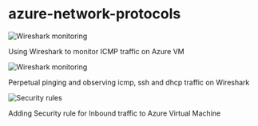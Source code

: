 # azure-network-protocols

<p align="left">
<img src="https://i.imgur.com/2eoD7VL.png" alt="Wireshark monitoring"/>
</p>
Using Wireshark to monitor ICMP traffic on Azure VM

<p align="left">
<img src="https://i.imgur.com/DL3BKF4.png" alt="Wireshark monitoring"/>
</p>
Perpetual pinging and observing icmp, ssh and dhcp traffic on Wireshark

<p align="left">
<img src="https://i.imgur.com/B1FCGPU.png" alt="Security rules"/>
</p>
Adding Security rule for Inbound traffic to Azure Virtual Machine






